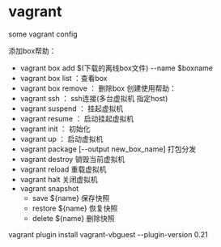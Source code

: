 # vagrant
some vagrant config

添加box帮助：
 - vagrant box add $(下载的离线box文件) --name $boxname
 - vagrant box list ：查看box
 - vagrant box remove ： 删除box
创建使用帮助：
- vagrant ssh ： ssh连接(多台虚拟机 指定host)
- vagrant suspend ： 挂起虚拟机
- vagrant resume ： 启动挂起虚拟机
- vagrant init ： 初始化
- vagrant up ： 启动虚拟机
- vagrant package [--output new_box_name] 打包分发
- vagrant destroy 销毁当前虚拟机
- vagrant reload 重载虚拟机
- vagrant halt 关闭虚拟机
- vagrant snapshot
    - save ${name} 保存快照
    - restore ${name} 恢复快照
    - delete ${name} 删除快照


vagrant plugin install vagrant-vbguest --plugin-version 0.21

